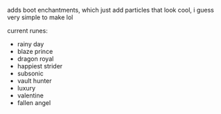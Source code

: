 adds boot enchantments, which just add particles that look cool, i guess
very simple to make lol

current runes:
- rainy day
- blaze prince
- dragon royal
- happiest strider
- subsonic
- vault hunter
- luxury
- valentine
- fallen angel
